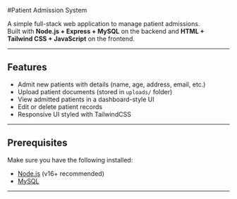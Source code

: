 #Patient Admission System

A simple full-stack web application to manage patient admissions.  
Built with **Node.js + Express + MySQL** on the backend and **HTML + Tailwind CSS + JavaScript** on the frontend.

---

## Features
- Admit new patients with details (name, age, address, email, etc.)
- Upload patient documents (stored in `uploads/` folder)
- View admitted patients in a dashboard-style UI
- Edit or delete patient records
- Responsive UI styled with TailwindCSS

---

## Prerequisites
Make sure you have the following installed:
- [Node.js](https://nodejs.org/) (v16+ recommended)  
- [MySQL](https://www.mysql.com/)  

---

